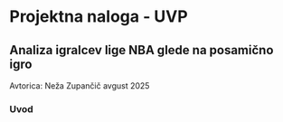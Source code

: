 # Projektna naloga - UVP

## Analiza igralcev lige NBA glede na posamično igro

Avtorica: Neža Zupančič
avgust 2025


### Uvod
